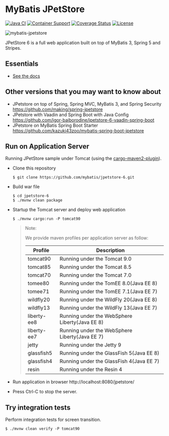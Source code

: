 MyBatis JPetStore
=================

[![Java CI](https://github.com/mybatis/jpetstore-6/actions/workflows/ci.yaml/badge.svg)](https://github.com/mybatis/jpetstore-6/actions/workflows/ci.yaml)
[![Container Support](https://github.com/mybatis/jpetstore-6/actions/workflows/support.yaml/badge.svg)](https://github.com/mybatis/jpetstore-6/actions/workflows/support.yaml)
[![Coverage Status](https://coveralls.io/repos/github/mybatis/jpetstore-6/badge.svg?branch=master)](https://coveralls.io/github/mybatis/jpetstore-6?branch=master)
[![License](http://img.shields.io/:license-apache-brightgreen.svg)](http://www.apache.org/licenses/LICENSE-2.0.html)

![mybatis-jpetstore](http://mybatis.github.io/images/mybatis-logo.png)

JPetStore 6 is a full web application built on top of MyBatis 3, Spring 5 and Stripes.

Essentials
----------

* [See the docs](http://www.mybatis.org/jpetstore-6)

## Other versions that you may want to know about

- JPetstore on top of Spring, Spring MVC, MyBatis 3, and Spring Security https://github.com/making/spring-jpetstore
- JPetstore with Vaadin and Spring Boot with Java Config https://github.com/igor-baiborodine/jpetstore-6-vaadin-spring-boot
- JPetstore on MyBatis Spring Boot Starter https://github.com/kazuki43zoo/mybatis-spring-boot-jpetstore

## Run on Application Server
Running JPetStore sample under Tomcat (using the [cargo-maven2-plugin](https://codehaus-cargo.github.io/cargo/Maven2+plugin.html)).

- Clone this repository

  ```
  $ git clone https://github.com/mybatis/jpetstore-6.git
  ```

- Build war file

  ```
  $ cd jpetstore-6
  $ ./mvnw clean package
  ```

- Startup the Tomcat server and deploy web application

  ```
  $ ./mvnw cargo:run -P tomcat90
  ```

  > Note:
  >
  > We provide maven profiles per application server as follow:
  >
  > | Profile        | Description |
  > | -------------- | ----------- |
  > | tomcat90       | Running under the Tomcat 9.0 |
  > | tomcat85       | Running under the Tomcat 8.5 |
  > | tomcat70       | Running under the Tomcat 7.0 |
  > | tomee80        | Running under the TomEE 8.0(Java EE 8) |
  > | tomee71        | Running under the TomEE 7.1(Java EE 7) |
  > | wildfly20      | Running under the WildFly 20(Java EE 8) |
  > | wildfly13      | Running under the WildFly 13(Java EE 7) |
  > | liberty-ee8    | Running under the WebSphere Liberty(Java EE 8) |
  > | liberty-ee7    | Running under the WebSphere Liberty(Java EE 7) |
  > | jetty          | Running under the Jetty 9 |
  > | glassfish5     | Running under the GlassFish 5(Java EE 8) |
  > | glassfish4     | Running under the GlassFish 4(Java EE 7) |
  > | resin          | Running under the Resin 4 |

- Run application in browser http://localhost:8080/jpetstore/ 
- Press Ctrl-C to stop the server.


## Try integration tests

Perform integration tests for screen transition.

```
$ ./mvnw clean verify -P tomcat90
```
